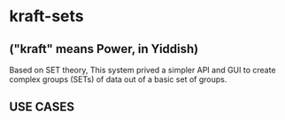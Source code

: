 # kraft-sets
## ("kraft" means Power, in Yiddish)
Based on SET theory, This system prived a simpler API and GUI to create complex groups (SETs) of data out of a basic set of groups.

## USE CASES

